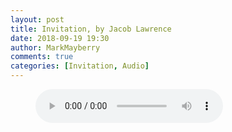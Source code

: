 ```yaml
---
layout: post
title: Invitation, by Jacob Lawrence
date: 2018-09-19 19:30
author: MarkMayberry
comments: true
categories: [Invitation, Audio]
---
```

<!-- wp:audio -->
<figure class="wp-block-audio"><audio controls src="http://markmayberry.net/wp-content/uploads/bible-study/2018-09-19-pm-JL-Invitation.mp3"></audio></figure>
<!-- /wp:audio -->

